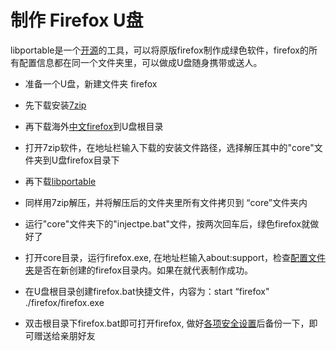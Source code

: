 # 制作 Firefox U盘

libportable是一个[开源](https://github.com/adonais/libportable)的工具，可以将原版firefox制作成绿色软件，firefox的所有配置信息都在同一个文件夹里，可以做成U盘随身携带或送人。

* 准备一个U盘，新建文件夹 firefox

* 先下载安装[7zip](https://www.7-zip.org/)

* 再下载海外[中文firefox](https://www.mozilla.org/zh-CN/firefox/all/#product-desktop)到U盘根目录

* 打开7zip软件，在地址栏输入下载的安装文件路径，选择解压其中的"core"文件夹到U盘firefox目录下

* 再下载[libportable](https://sourceforge.net/projects/libportable/files/Tools/portable_bin.7z/download)

* 同样用7zip解压，并将解压后的文件夹里所有文件拷贝到 “core”文件夹内

* 运行"core"文件夹下的"injectpe.bat"文件，按两次回车后，绿色firefox就做好了

* 打开core目录，运行firefox.exe, 在地址栏输入about:support，检查[配置文件夹](firefoxInformation.png)是否在新创建的firefox目录内。如果在就代表制作成功。

* 在U盘根目录创建firefox.bat快捷文件，内容为：start “firefox" ./firefox/firefox.exe

* 双击根目录下firefox.bat即可打开firefox, 做好[各项安全设置](DeviceSetting_ZH.md)后备份一下，即可赠送给亲朋好友